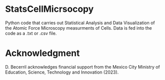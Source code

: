 # StatsCellMicrsocopy

Python code that carries out Statistical Analysis and Data Visualization of the Atomic Force Microscopy measurments of Cells. Data is fed into the code as a
.txt or .csv file. 

# Acknowledgment
D. Becerril acknowledges financial support from the Mexico City Ministry of Education, Science, Technology and Innovation (2023).
